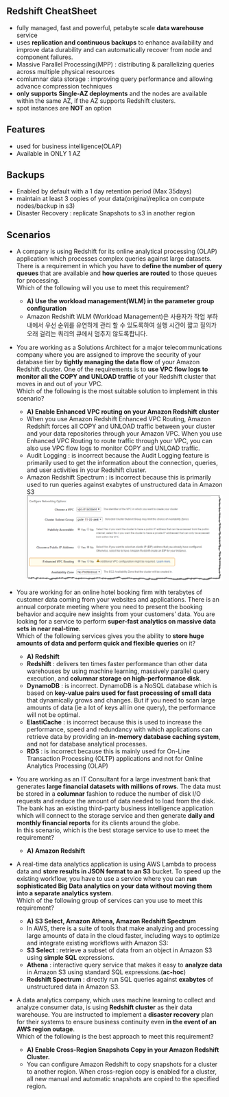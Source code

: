 ## Redshift CheatSheet
- fully managed, fast and powerful, petabyte scale **data warehouse** service
- uses **replication and continuous backups** to enhance availability and improve data durability and can automatically recover from node and component failures.
- Massive Parallel Processing(MPP) : distributing & parallelizing queries across multiple physical resources
- comlumnar data storage : improving query performance and allowing advance compression techniques
- **only supports Single-AZ deployments** and the nodes are available within the same AZ, if the AZ supports Redshift clusters.
- spot instances are **NOT** an option

## Features
- used for business intelligence(OLAP)
- Available in ONLY 1 AZ

## Backups
- Enabled by default with a 1 day retention period (Max 35days)
- maintain at least 3 copies of your data(original/replica on compute nodes/backup in s3)
- Disaster Recovery : replicate Snapshots to s3 in another region

## Scenarios
- A company is using Redshift for its online analytical processing (OLAP) application which processes complex queries against large datasets. There is a requirement in which you have to **define the number of query queues** that are available and **how queries are routed** to those queues for processing.    
Which of the following will you use to meet this requirement?
  - **A) Use the workload management(WLM) in the parameter group configuration**
  - Amazon Redshift WLM (Workload Management)은 사용자가 작업 부하 내에서 우선 순위를 유연하게 관리 할 수 있도록하여 실행 시간이 짧고 질의가 오래 걸리는 쿼리의 큐에서 멈추지 않도록합니다.

- You are working as a Solutions Architect for a major telecommunications company where you are assigned to improve the security of your database tier by **tightly managing the data flow** of your Amazon Redshift cluster. One of the requirements is to **use VPC flow logs to monitor all the COPY and UNLOAD traffic** of your Redshift cluster that moves in and out of your VPC.    
Which of the following is the most suitable solution to implement in this scenario?
  - **A) Enable Enhanced VPC routing on your Amazon Redshift cluster**
  - When you use Amazon Redshift Enhanced VPC Routing, Amazon Redshift forces all COPY and UNLOAD traffic between your cluster and your data repositories through your Amazon VPC. When you use Enhanced VPC Routing to route traffic through your VPC, you can also use VPC flow logs to monitor COPY and UNLOAD traffic. 
  - Audit Logging : is incorrect because the Audit Logging feature is primarily used to get the information about the connection, queries, and user activities in your Redshift cluster.
  - Amazon Redshift Spectrum : is incorrect because this is primarily used to run queries against exabytes of unstructured data in Amazon S3
  ![redshift-vpc-routing](./image/redshift-vpc-routing.png)

- You are working for an online hotel booking firm with terabytes of customer data coming from your websites and applications. There is an annual corporate meeting where you need to present the booking behavior and acquire new insights from your customers’ data. You are looking for a service to perform **super-fast analytics on massive data sets in near real-time**.   
Which of the following services gives you the ability to **store huge amounts of data and perform quick and flexible queries** on it? 
  - **A) Redshift**
  - **Redshift** : delivers ten times faster performance than other data warehouses by using machine learning, massively parallel query execution, and **columnar storage on high-performance disk**.
  - **DynamoDB** : is incorrect. DynamoDB is a NoSQL database which is based on **key-value pairs used for fast processing of small data** that dynamically grows and changes. But if you need to scan large amounts of data (ie a lot of keys all in one query), the performance will not be optimal.
  - **ElastiCache** : is incorrect because this is used to increase the performance, speed and redundancy with which applications can retrieve data by providing an **in-memory database caching system**, and not for database analytical processes.
  - **RDS** : is incorrect because this is mainly used for On-Line Transaction Processing (OLTP) applications and not for Online Analytics Processing (OLAP)

- You are working as an IT Consultant for a large investment bank that generates **large financial datasets with millions of rows**. The data must be stored in a **columnar** fashion to reduce the number of disk I/O requests and reduce the amount of data needed to load from the disk. The bank has an existing third-party business intelligence application which will connect to the storage service and then generate **daily and monthly financial reports** for its clients around the globe.     
In this scenario, which is the best storage service to use to meet the requirement?
  - **A) Amazon Redshift**
  
- A real-time data analytics application is using AWS Lambda to process data and **store results in JSON format to an S3** bucket. To speed up the existing workflow, you have to use a service where you can **run sophisticated Big Data analytics on your data without moving them into a separate analytics system**.       
Which of the following group of services can you use to meet this requirement? 
  - **A) S3 Select, Amazon Athena, Amazon Redshift Spectrum**
  -  In AWS, there is a suite of tools that make analyzing and processing large amounts of data in the cloud faster, including ways to optimize and integrate existing workflows with Amazon S3:
  - **S3 Select** : retrieve a subset of data from an object in Amazon S3 using **simple SQL** expressions. 
  - **Athena** : interactive query service that makes it easy to **analyze data** in Amazon S3 using standard SQL expressions.(**ac-hoc**)
  - **Redshift Spectrum** : directly run SQL queries against **exabytes** of unstructured data in Amazon S3.

- A data analytics company, which uses machine learning to collect and analyze consumer data, is using **Redshift cluster** as their data warehouse. You are instructed to implement a **disaster recovery** plan for their systems to ensure business continuity even **in the event of an AWS region outage**.      
Which of the following is the best approach to meet this requirement?
  - **A) Enable Cross-Region Snapshots Copy in your Amazon Redshift Cluster.**
  - You can configure Amazon Redshift to copy snapshots for a cluster to another region. When cross-region copy is enabled for a cluster, all new manual and automatic snapshots are copied to the specified region.

